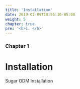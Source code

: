 ```yaml
---
title: 'Installation'
date: 2019-02-09T18:55:16-05:00
weight: 5
chapter: true
pre: '<b>1. </b>'
---
```


### Chapter 1

# Installation

Sugar ODM Installation
